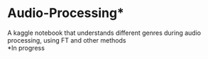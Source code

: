 # Audio-Processing*
A kaggle notebook that understands different genres during audio processing, using FT and other methods
</br>
*In progress
